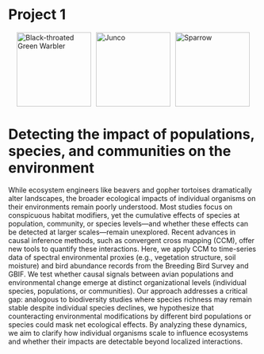 # Project 1

<div style="display: flex; justify-content: center; align-items: center; gap: 10px;">
  <img src="../blackthroatedgreenwarbler.png" alt="Black-throated Green Warbler" style="height: 150px;">
  <img src="../junco.png" alt="Junco" style="height: 150px;">
  <img src="../sparrow.png" alt="Sparrow" style="height: 150px;">
</div>

# Detecting the impact of populations, species, and communities on the environment
While ecosystem engineers like beavers and gopher tortoises dramatically alter landscapes, the broader ecological impacts of individual organisms on their environments remain poorly understood. Most studies focus on conspicuous habitat modifiers, yet the cumulative effects of species at population, community, or species levels—and whether these effects can be detected at larger scales—remain unexplored. Recent advances in causal inference methods, such as convergent cross mapping (CCM), offer new tools to quantify these interactions. Here, we apply CCM to time-series data of spectral environmental proxies (e.g., vegetation structure, soil moisture) and bird abundance records from the Breeding Bird Survey and GBIF. We test whether causal signals between avian populations and environmental change emerge at distinct organizational levels (individual species, populations, or communities). Our approach addresses a critical gap: analogous to biodiversity studies where species richness may remain stable despite individual species declines, we hypothesize that counteracting environmental modifications by different bird populations or species could mask net ecological effects. By analyzing these dynamics, we aim to clarify how individual organisms scale to influence ecosystems and whether their impacts are detectable beyond localized interactions. 



